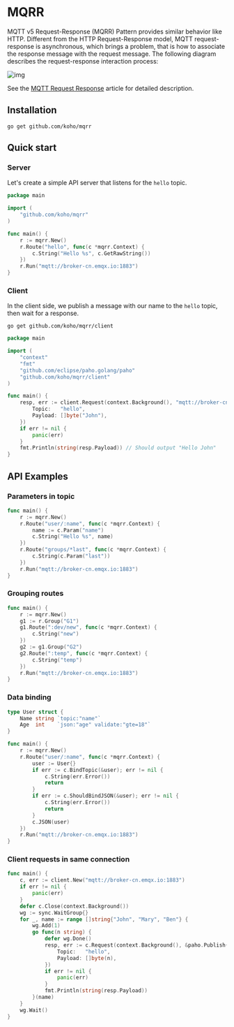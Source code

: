 # MQRR

MQTT v5 Request-Response (MQRR) Pattern provides similar behavior like HTTP. 
Different from the HTTP Request-Response model, MQTT request-response is asynchronous, 
which brings a problem, that is how to associate the response message with the request message.
The following diagram describes the request-response interaction process:

![img](https://assets.emqx.com/images/d624fb3a3061f043f32ae02338f635a0.png?imageMogr2/thumbnail/1520x)

See the [MQTT Request Response](https://www.emqx.com/en/blog/mqtt5-request-response) article for detailed description.

## Installation
```shell
go get github.com/koho/mqrr
```

## Quick start

### Server

Let's create a simple API server that listens for the `hello` topic.

```go
package main

import (
	"github.com/koho/mqrr"
)

func main() {
	r := mqrr.New()
	r.Route("hello", func(c *mqrr.Context) {
		c.String("Hello %s", c.GetRawString())
	})
	r.Run("mqtt://broker-cn.emqx.io:1883")
}
```

### Client

In the client side, we publish a message with our name to the `hello` topic, then wait for a response.

```shell
go get github.com/koho/mqrr/client
```

```go
package main

import (
	"context"
	"fmt"
	"github.com/eclipse/paho.golang/paho"
	"github.com/koho/mqrr/client"
)

func main() {
	resp, err := client.Request(context.Background(), "mqtt://broker-cn.emqx.io:1883", &paho.Publish{
		Topic:   "hello",
		Payload: []byte("John"),
	})
	if err != nil {
		panic(err)
	}
	fmt.Println(string(resp.Payload)) // Should output "Hello John"
}
```

## API Examples

### Parameters in topic
```go
func main() {
	r := mqrr.New()
	r.Route("user/:name", func(c *mqrr.Context) {
        name := c.Param("name")
		c.String("Hello %s", name)
	})
	r.Route("groups/*last", func(c *mqrr.Context) {
		c.String(c.Param("last"))
	})
	r.Run("mqtt://broker-cn.emqx.io:1883")
}
```

### Grouping routes
```go
func main() {
	r := mqrr.New()
	g1 := r.Group("G1")
	g1.Route(":dev/new", func(c *mqrr.Context) {
		c.String("new")
	})
	g2 := g1.Group("G2")
	g2.Route(":temp", func(c *mqrr.Context) {
		c.String("temp")
	})
	r.Run("mqtt://broker-cn.emqx.io:1883")
}
```

### Data binding
```go
type User struct {
	Name string `topic:"name"`
	Age  int    `json:"age" validate:"gte=18"`
}

func main() {
	r := mqrr.New()
	r.Route("user/:name", func(c *mqrr.Context) {
		user := User{}
		if err := c.BindTopic(&user); err != nil {
			c.String(err.Error())
			return
		}
		if err := c.ShouldBindJSON(&user); err != nil {
			c.String(err.Error())
			return
		}
		c.JSON(user)
	})
	r.Run("mqtt://broker-cn.emqx.io:1883")
}
```

### Client requests in same connection
```go
func main() {
	c, err := client.New("mqtt://broker-cn.emqx.io:1883")
	if err != nil {
		panic(err)
	}
	defer c.Close(context.Background())
	wg := sync.WaitGroup{}
	for _, name := range []string{"John", "Mary", "Ben"} {
		wg.Add(1)
		go func(n string) {
			defer wg.Done()
			resp, err := c.Request(context.Background(), &paho.Publish{
				Topic:   "hello",
				Payload: []byte(n),
			})
			if err != nil {
				panic(err)
			}
			fmt.Println(string(resp.Payload))
		}(name)
	}
	wg.Wait()
}
```
